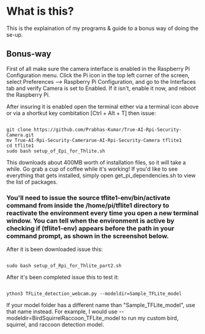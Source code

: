 # What is this?

This is the explaination of my programs & guide to a bonus way of doing the se-up.

## Bonus-way

First of all make sure the camera interface is enabled in the Raspberry Pi Configuration menu. Click the Pi icon in the top left corner of the screen, select Preferences -->  Raspberry Pi Configuration, and go to the Interfaces tab and verify Camera is set to Enabled. If it isn't, enable it now, and reboot the Raspberry Pi.

After insuring it is enabled open the terminal either via a terminal icon above or via a shortkut key combitation [Ctrl + Alt + T] then issue:

```

git clone https://github.com/Prabhas-Kumar/True-AI-Rpi-Security-Camera.git
mv True-AI-Rpi-Security-Camerarue-AI-Rpi-Security-Camera tflite1
cd tflite1
sudo bash setup_of_Epi_for_Thlite.sh
```

This downloads about 400MB worth of installation files, so it will take a while. Go grab a cup of coffee while it's working! If you'd like to see everything that gets installed, simply open get_pi_dependencies.sh to view the list of packages.

### You'll need to issue the source tflite1-env/bin/activate command from inside the /home/pi/tflite1 directory to reactivate the environment every time you open a new terminal window. You can tell when the environment is active by checking if (tflite1-env) appears before the path in your command prompt, as shown in the screenshot below.

After it is been downloaded issue this:
```

sudo bash setup_of_Rpi_for_Thlite_part2.sh
```

After it's been completed issue this to test it:
```

ython3 TFLite_detection_webcam.py --modeldir=Sample_TFLite_model
```

If your model folder has a different name than "Sample_TFLite_model", use that name instead. For example, I would use --modeldir=BirdSquirrelRaccoon_TFLite_model to run my custom bird, squirrel, and raccoon detection model.
